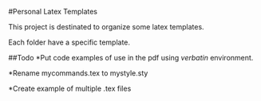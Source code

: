 #Personal Latex Templates

This project is destinated to organize some latex templates. 

Each folder have a specific template.

##Todo
*Put code examples of use in the pdf using *verbatin* environment.

*Rename mycommands.tex to mystyle.sty

*Create example of multiple .tex files
